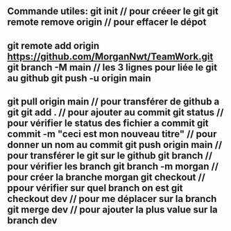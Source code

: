 Commande utiles:
git init // pour créeer le git
git remote remove origin // pour effacer le dépot
----------------------------------------------------------------------
git remote add origin https://github.com/MorganNwt/TeamWork.git
git branch -M main    // les 3 lignes pour liée le git au github
git push -u origin main
---------------------------------------------------------
git pull origin main // pour transférer de github a git
git add . // pour ajouter au commit
git status // pour vérifier le status des fichier a commit
git commit -m "ceci est mon nouveau titre" // pour donner un nom au commit
git push origin main //  pour transférer le git sur le github
git branch // pour vérifier les branch
git branch  -m morgan // pour créer la branche morgan
git checkout // ppour vérifier sur quel branch on est
git checkout dev // pour me déplacer sur la branch
git merge dev // pour ajouter la plus value sur la branch dev
-----------------------------------------------------------------
